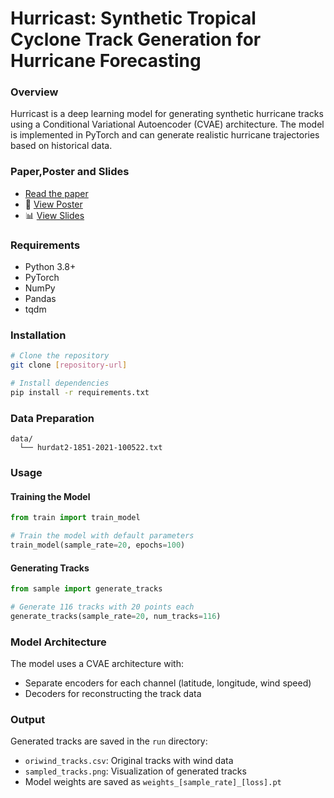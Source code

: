 # Hurricast: Synthetic Tropical Cyclone Track Generation for Hurricane Forecasting

### Overview
Hurricast is a deep learning model for generating synthetic hurricane tracks using a Conditional Variational Autoencoder (CVAE) architecture. The model is implemented in PyTorch and can generate realistic hurricane trajectories based on historical data.

### Paper,Poster and Slides
- [Read the paper](https://ui.adsabs.harvard.edu/abs/2023arXiv230907174G/abstract)
- 📄 [View Poster](https://github.com/Picomp-lab/Hurricast/blob/main/HurriCast%20Poster.pdf)
- 📊 [View Slides](https://github.com/Picomp-lab/Hurricast/blob/main/HurriCast%20Slides.pdf)


### Requirements
- Python 3.8+
- PyTorch
- NumPy
- Pandas
- tqdm

### Installation
```bash
# Clone the repository
git clone [repository-url]

# Install dependencies
pip install -r requirements.txt
```

### Data Preparation
```
data/
  └── hurdat2-1851-2021-100522.txt
```

### Usage

#### Training the Model
```python
from train import train_model

# Train the model with default parameters
train_model(sample_rate=20, epochs=100)
```

#### Generating Tracks
```python
from sample import generate_tracks

# Generate 116 tracks with 20 points each
generate_tracks(sample_rate=20, num_tracks=116)
```

### Model Architecture
The model uses a CVAE architecture with:
- Separate encoders for each channel (latitude, longitude, wind speed)
- Decoders for reconstructing the track data

### Output
Generated tracks are saved in the `run` directory:
- `oriwind_tracks.csv`: Original tracks with wind data
- `sampled_tracks.png`: Visualization of generated tracks
- Model weights are saved as `weights_[sample_rate]_[loss].pt`
